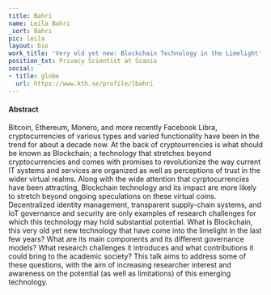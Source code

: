 ```yaml
---
title: Bahri
name: Leila Bahri
_sort: Bahri
pic: leila
layout: bio
work_title: 'Very old yet new: Blockchain Technology in the Limelight'
position_txt: Privacy Scientist at Scania
social:
- title: globe
  url: https://www.kth.se/profile/lbahri
---
```


#### Abstract
Bitcoin, Ethereum, Monero, and more recently Facebook Libra, cryptocurrencies of various types and varied functionality have been in the trend for about a decade now. At the back of cryptourrencies is what should be known as Blockchain; a technology that stretches beyond cryptocurrencies and comes with promises to revolutionize the way current IT systems and services are organized as well as perceptions of trust in the wider virtual realms. Along with the wide attention that cyrptocurrencies have  been attracting, Blockchain technology and its impact are more likely to stretch beyond ongoing speculations on these virtual coins. Decentralized identity management, transparent supply-chain systems, and IoT governance and security are only examples of research challenges for which this technology may hold substantial potential. What is Blockchain, this very old yet new technology that have come into the limelight in the last few years? What are its main components and its different governance models? What research challenges it introduces and what contributions it could bring to the academic society? This talk aims to address some of these questions, with the aim of increasing researcher interest and awareness on the potential (as well as limitations) of this emerging technology.


